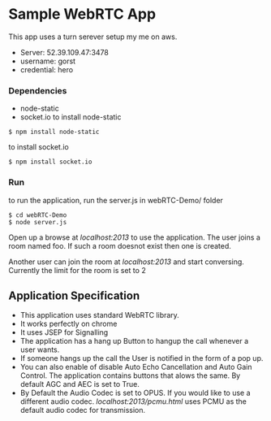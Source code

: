 # Sample WebRTC App

This app uses a turn serever setup my me on aws.
* Server:  52.39.109.47:3478
* username: gorst
* credential: hero

### Dependencies
* node-static
* socket.io
to install node-static
```
$ npm install node-static
```
to install socket.io
```
$ npm install socket.io
```
### Run

to run the application, run the server.js in webRTC-Demo/ folder
```
$ cd webRTC-Demo
$ node server.js
```
Open up a browse at *localhost:2013* to use the application. The user joins a room named foo. If such a room doesnot exist then one is created.

Another user can join the room at *localhost:2013* and start conversing. Currently the limit for the room is set to 2

## Application Specification

* This application uses standard WebRTC library.
* It works perfectly on chrome
* It uses JSEP for Signalling
* The application has a hang up Button to hangup the call whenever a user wants.
* If someone hangs up the call the User is notified in the form of a pop up.
* You can also enable of disable Auto Echo Cancellation and Auto Gain Control. The application contains buttons that alows the same. By default AGC and AEC is set to True.
* By Default the Audio Codec is set to OPUS. If you would like to use a different audio codec. *localhost:2013/pcmu.html* uses PCMU as the default audio codec for transmission. 

